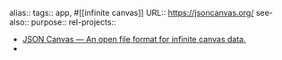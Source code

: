 alias::
tags:: app, #[[infinite canvas]]
URL:: https://jsoncanvas.org/
see-also::
purpose::
rel-projects::

- [JSON Canvas — An open file format for infinite canvas data.](https://jsoncanvas.org/)
-
